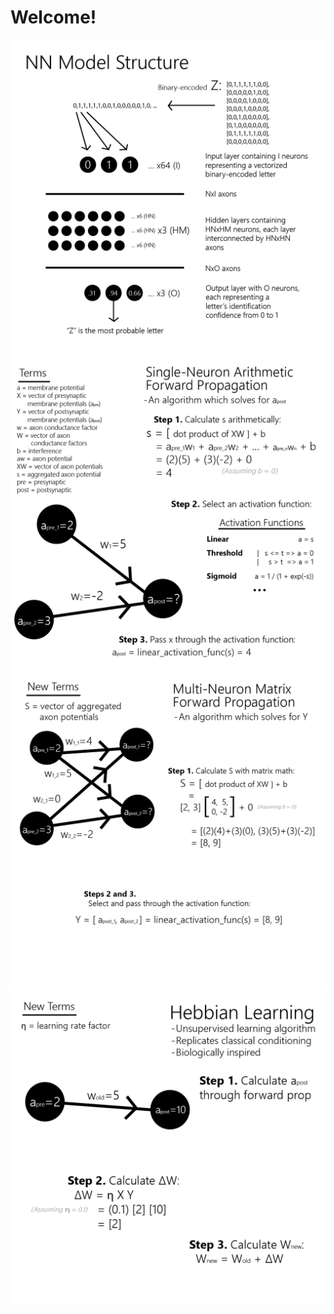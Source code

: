 # Welcome!

![images/NNDiagrams_Structure.png](images/NNDiagrams_Structure.png)
![images/NNDiagrams_FwdPropSingle.png](images/NNDiagrams_FwdPropSingle.png)
![images/NNDiagrams_FwdPropDouble.png](images/NNDiagrams_FwdPropDouble.png)
![images/NNDiagrams_Hebbian.png](images/NNDiagrams_Hebbian.png)
